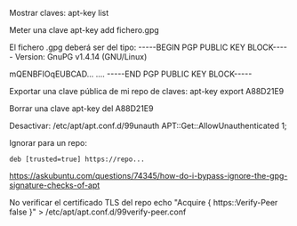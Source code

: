 Mostrar claves:
apt-key list

Meter una clave
apt-key add fichero.gpg

  El fichero .gpg deberá ser del tipo:
  -----BEGIN PGP PUBLIC KEY BLOCK-----
  Version: GnuPG v1.4.14 (GNU/Linux)

  mQENBFIOqEUBCAD...
  ....
  -----END PGP PUBLIC KEY BLOCK-----


Exportar una clave pública de mi repo de claves:
apt-key export A88D21E9

Borrar una clave
apt-key del A88D21E9


Desactivar:
/etc/apt/apt.conf.d/99unauth
APT::Get::AllowUnauthenticated 1;

Ignorar para un repo:
```
deb [trusted=true] https://repo...
```

https://askubuntu.com/questions/74345/how-do-i-bypass-ignore-the-gpg-signature-checks-of-apt

No verificar el certificado TLS del repo
echo "Acquire { https::Verify-Peer false }" > /etc/apt/apt.conf.d/99verify-peer.conf
